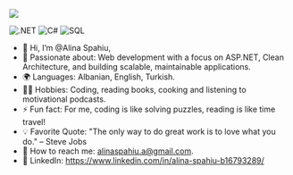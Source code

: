 ![](https://komarev.com/ghpvc/?username=ruhsulin&color=gray)

![.NET](https://img.shields.io/badge/.NET-68217A?style=for-the-badge&logo=dotnet&logoColor=white)
![C#](https://img.shields.io/badge/C%23-239120?style=for-the-badge&logo=csharp&logoColor=white)
![SQL](https://img.shields.io/badge/SQL-CC2927?style=for-the-badge&logo=microsoftsqlserver&logoColor=white)

- 👋 Hi, I’m @Alina Spahiu,
- 👀 Passionate about: Web development with a focus on ASP.NET, Clean Architecture, and building scalable, maintainable applications.
- 🌍 Languages: Albanian, English, Turkish.
- 🏋️‍♂️ Hobbies: Coding, reading books, cooking and listening to motivational podcasts.
- ⚡ Fun fact: For me, coding is like solving puzzles, reading is like time travel!
- 💡 Favorite Quote: "The only way to do great work is to love what you do." – Steve Jobs
- 📧 How to reach me: alinaspahiu.a@gmail.com.
- 🔗 LinkedIn: https://www.linkedin.com/in/alina-spahiu-b16793289/

<!---
ruhsulin/ruhsulin is a ✨ special ✨ repository because its `README.md` (this file) appears on your GitHub profile.
You can click the Preview link to take a look at your changes.
--->
